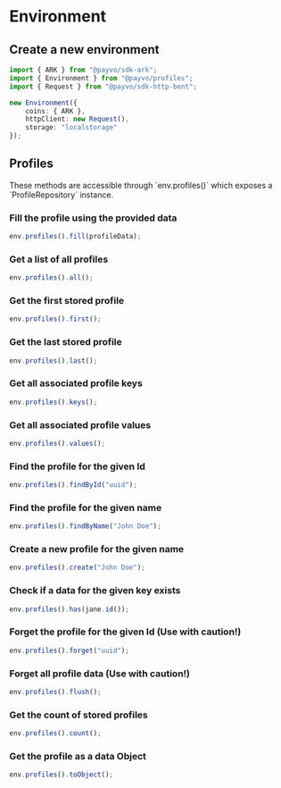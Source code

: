 # Environment

## Create a new environment

```typescript
import { ARK } from "@payvo/sdk-ark";
import { Environment } from "@payvo/profiles";
import { Request } from "@payvo/sdk-http-bent";

new Environment({
    coins: { ARK },
    httpClient: new Request(),
    storage: "localstorage"
});
```

## Profiles

<x-alert type="info">
These methods are accessible through `env.profiles()` which exposes a `ProfileRepository` instance.
</x-alert>

### Fill the profile using the provided data

```typescript
env.profiles().fill(profileData);
```

### Get a list of all profiles

```typescript
env.profiles().all();
```

### Get the first stored profile

```typescript
env.profiles().first();
```

### Get the last stored profile

```typescript
env.profiles().last();
```

### Get all associated profile keys

```typescript
env.profiles().keys();
```

### Get all associated profile values

```typescript
env.profiles().values();
```

### Find the profile for the given Id

```typescript
env.profiles().findById("uuid");
```

### Find the profile for the given name

```typescript
env.profiles().findByName("John Doe");
```

### Create a new profile for the given name

```typescript
env.profiles().create("John Doe");
```

### Check if a data for the given key exists

```typescript
env.profiles().has(jane.id());
```

### Forget the profile for the given Id (Use with caution!)

```typescript
env.profiles().forget("uuid");
```

### Forget all profile data (Use with caution!)

```typescript
env.profiles().flush();
```

### Get the count of stored profiles

```typescript
env.profiles().count();
```

### Get the profile as a data Object

```typescript
env.profiles().toObject();
```
